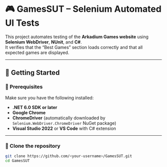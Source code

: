 ﻿# 🎮 GamesSUT – Selenium Automated UI Tests

This project automates testing of the **Arkadium Games website** using **Selenium WebDriver**, **NUnit**, and **C#**.  
It verifies that the “Best Games” section loads correctly and that all expected games are displayed.

---

## 🚀 Getting Started

### 🧱 Prerequisites

Make sure you have the following installed:

- **.NET 6.0 SDK or later**
- **Google Chrome**
- **ChromeDriver** (automatically downloaded by `Selenium.WebDriver.ChromeDriver` NuGet package)
- **Visual Studio 2022** or **VS Code** with C# extension

---

### 🧩 Clone the repository

```bash
git clone https://github.com/<your-username>/GamesSUT.git
cd GamesSUT
